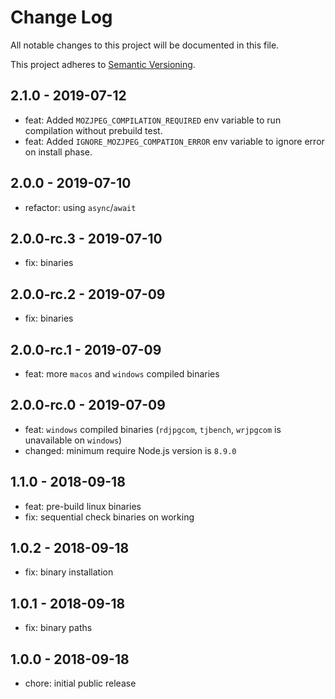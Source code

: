 # Change Log

All notable changes to this project will be documented in this file.

This project adheres to [Semantic Versioning](http://semver.org).

## 2.1.0 - 2019-07-12

- feat: Added `MOZJPEG_COMPILATION_REQUIRED` env variable to run compilation without prebuild test.
- feat: Added `IGNORE_MOZJPEG_COMPATION_ERROR` env variable to ignore error on install phase.

## 2.0.0 - 2019-07-10

- refactor: using `async`/`await`

## 2.0.0-rc.3 - 2019-07-10

- fix: binaries

## 2.0.0-rc.2 - 2019-07-09

- fix: binaries

## 2.0.0-rc.1 - 2019-07-09

- feat: more `macos` and `windows` compiled binaries

## 2.0.0-rc.0 - 2019-07-09

- feat: `windows` compiled binaries (`rdjpgcom`, `tjbench`, `wrjpgcom` is unavailable on `windows`)
- changed: minimum require Node.js version is `8.9.0`

## 1.1.0 - 2018-09-18

- feat: pre-build linux binaries
- fix: sequential check binaries on working

## 1.0.2 - 2018-09-18

- fix: binary installation

## 1.0.1 - 2018-09-18

- fix: binary paths

## 1.0.0 - 2018-09-18

- chore: initial public release
